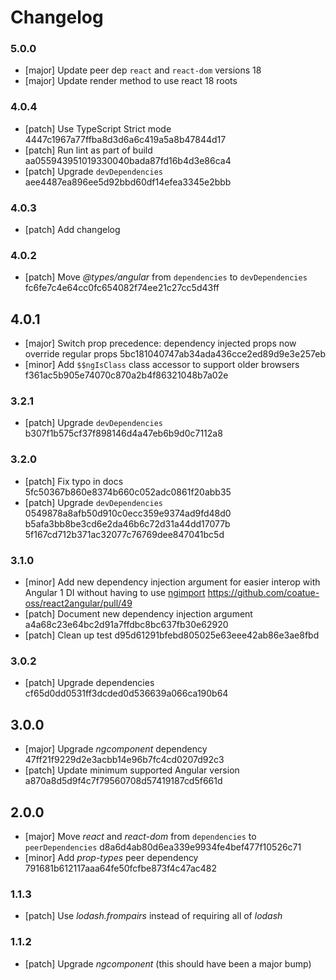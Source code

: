 # Changelog

### 5.0.0

- [major] Update peer dep `react` and `react-dom` versions 18
- [major] Update render method to use react 18 roots

### 4.0.4

- [patch] Use TypeScript Strict mode 4447c1967a77ffba8d3d6a6c419a5a8b47844d17
- [patch] Run lint as part of build aa055943951019330040bada87fd16b4d3e86ca4
- [patch] Upgrade `devDependencies` aee4487ea896ee5d92bbd60df14efea3345e2bbb

### 4.0.3

- [patch] Add changelog

### 4.0.2

- [patch] Move *@types/angular* from `dependencies` to `devDependencies` fc6fe7c4e64cc0fc654082f74ee21c27cc5d43ff

## 4.0.1

- [major] Switch prop precedence: dependency injected props now override regular props 5bc181040747ab34ada436cce2ed89d9e3e257eb
- [minor] Add `$$ngIsClass` class accessor to support older browsers f361ac5b905e74070c870a2b4f86321048b7a02e

### 3.2.1

- [patch] Upgrade `devDependencies` b307f1b575cf37f898146d4a47eb6b9d0c7112a8

### 3.2.0

- [patch] Fix typo in docs 5fc50367b860e8374b660c052adc0861f20abb35
- [patch] Upgrade `devDependencies` 0549878a8afb50d910c0ecc359e9374ad9fd48d0 b5afa3bb8be3cd6e2da46b6c72d31a44dd17077b 5f167cd712b371ac32077c76769dee847041bc5d

### 3.1.0

- [minor] Add new dependency injection argument for easier interop with Angular 1 DI without having to use [ngimport](https://github.com/bcherny/ngimport) https://github.com/coatue-oss/react2angular/pull/49
- [patch] Document new dependency injection argument a4a68c23e64bc2d91a7ffdbc8bc637fb30e62920
- [patch] Clean up test d95d61291bfebd805025e63eee42ab86e3ae8fbd

### 3.0.2

- [patch] Upgrade dependencies cf65d0dd0531ff3dcded0d536639a066ca190b64

## 3.0.0

- [major] Upgrade *ngcomponent* dependency 47ff21f9229d2e3acbb14e96b7fc4cd0207d92c3
- [patch] Update minimum supported Angular version a870a8d5d9f4c7f79560708d57419187cd5f661d

## 2.0.0

- [major] Move *react* and *react-dom* from `dependencies` to `peerDependencies` d8a6d4ab80d6ea339e9934fe4bef477f10526c71
- [minor] Add *prop-types* peer dependency 791681b612117aaa64fe50fcfbe873f4c47ac482

### 1.1.3

- [patch] Use *lodash.frompairs* instead of requiring all of *lodash*

### 1.1.2

- [patch] Upgrade *ngcomponent* (this should have been a major bump)

